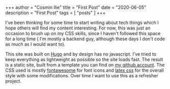 +++
author = "Cosmin Ilie"
title = "First Post"
date = "2020-06-05"
description = "First Post"
tags = [
    "posts"
]
+++


I've been thinking for some time to start writing about tech things which I hope others will find my content interesting. For now, this was just an occasion to brush up on my CSS skills, since I haven't followed this space for a long time ( I'm mostly a backend guy, although these days I don't code as much as I would want to).

This site was built on [Hugo](https://gohugo.io/) and by design has no javascript. I've tried to keep everything as lightweight as possible so the site loads fast. The result is a static site, built from a template you can find on [my github account](https://github.com/cosminilie/hotex). The CSS used is mostly [fontawesome](https://fontawesome.com/start) for font icons and [latex css](https://github.com/vincentdoerig/latex-css) for the overall style with some modifications. Over time I want to use this as a refresher project.